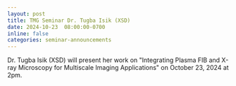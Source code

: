 ```yaml
---
layout: post
title: TMG Seminar Dr. Tugba Isik (XSD)
date: 2024-10-23  08:00:00-0700
inline: false
categories: seminar-announcements
---
```



Dr. Tugba Isik (XSD) will present her work on "Integrating Plasma FIB and X-ray Microscopy for Multiscale Imaging Applications" on October 23, 2024 at 2pm.

